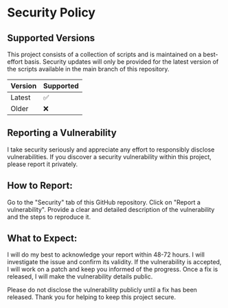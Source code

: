 # Security Policy

## Supported Versions

This project consists of a collection of scripts and is maintained on a best-effort basis. Security updates will only be
provided for the latest version of the scripts available in the main branch of this repository.

| Version | Supported          |
| ------- | ------------------ |
| Latest  | :white_check_mark: |
| Older   | :x:                |

## Reporting a Vulnerability

I take security seriously and appreciate any effort to responsibly disclose vulnerabilities. If you discover a security
vulnerability within this project, please report it privately.

## How to Report:

Go to the "Security" tab of this GitHub repository. Click on "Report a vulnerability". Provide a clear and detailed
description of the vulnerability and the steps to reproduce it.

## What to Expect:

I will do my best to acknowledge your report within 48-72 hours. I will investigate the issue and confirm its validity.
If the vulnerability is accepted, I will work on a patch and keep you informed of the progress. Once a fix is released,
I will make the vulnerability details public.

Please do not disclose the vulnerability publicly until a fix has been released. Thank you for helping to keep this
project secure.
